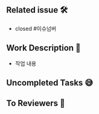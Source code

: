 ## Related issue 🛠
- closed #이슈넘버  
  


## Work Description 📝
- 작업 내용
## Uncompleted Tasks 😅

## To Reviewers 📢

